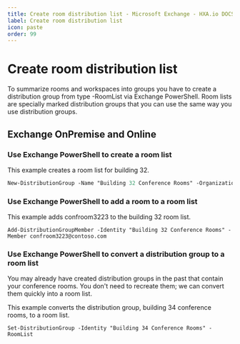 ```yaml
---
title: Create room distribution list - Microsoft Exchange - HXA.io DOCS
label: Create room distribution list
icon: paste
order: 99
---
```

# Create room distribution list

To summarize rooms and workspaces into groups you have to create a distribution group from type -RoomList via Exchange PowerShell. Room lists are specially marked distribution groups that you can use the same way you use distribution groups.

## Exchange OnPremise and Online

### Use Exchange PowerShell to create a room list

This example creates a room list for building 32.
```ps
New-DistributionGroup -Name "Building 32 Conference Rooms" -OrganizationalUnit "contoso.com/rooms" -RoomList
```

### Use Exchange PowerShell to add a room to a room list

This example adds confroom3223 to the building 32 room list.
```
Add-DistributionGroupMember -Identity "Building 32 Conference Rooms" -Member confroom3223@contoso.com
```

### Use Exchange PowerShell to convert a distribution group to a room list

You may already have created distribution groups in the past that contain your conference rooms. You don't need to recreate them; we can convert them quickly into a room list.

This example converts the distribution group, building 34 conference rooms, to a room list.
```
Set-DistributionGroup -Identity "Building 34 Conference Rooms" -RoomList
```
